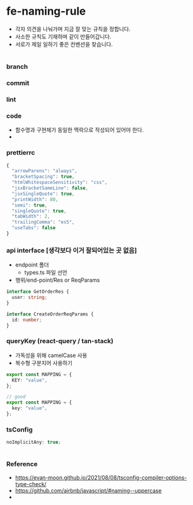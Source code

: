 # fe-naming-rule

- 각자 의견을 나눠가며 지금 잘 맞는 규칙을 정합니다.
- 사소한 규칙도 기재하며 같이 만들어갑니다.
- 서로가 제일 일하기 좋은 컨벤션을 찾습니다.

#

### branch

### commit

### lint

### code

- 함수명과 구현체가 동일한 맥락으로 작성되어 있어야 한다.
-

### prettierrc

```ts
{
  "arrowParens": "always",
  "bracketSpacing": true,
  "htmlWhitespaceSensitivity": "css",
  "jsxBracketSameLine": false,
  "jsxSingleQuote": true,
  "printWidth": 80,
  "semi": true,
  "singleQuote": true,
  "tabWidth": 2,
  "trailingComma": "es5",
  "useTabs": false
}
```

### api interface [생각보다 이거 잘되어있는 곳 없음]

- endpoint 폴더
  - types.ts 파일 선언
- 행위/end-point/Res or ReqParams

```ts
interface GetOrderRes {
  user: string;
}

interface CreateOrderReqParams {
  id: number;
}
```

### queryKey (react-query / tan-stack)

- 가독성을 위해 camelCase 사용
- 복수형 구분지어 사용하기

```ts
export const MAPPING = {
  KEY: "value",
};

// good
export const MAPPING = {
  key: "value",
};
```

### tsConfig

```ts
noImplicitAny: true;
```

#

### Reference

- https://evan-moon.github.io/2021/08/08/tsconfig-compiler-options-type-check/
- https://github.com/airbnb/javascript/#naming--uppercase
-
